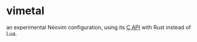 # vimetal
an experimental Neovim configuration, using its [C API](https://neovim.io/doc/user/api.html) with Rust instead of Lua.
